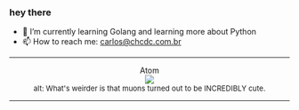 ### hey there 

- :seedling: I’m currently learning Golang and learning more about Python
- :mailbox: How to reach me: carlos@chcdc.com.br


---


<!-- xkcd -->
<p align="center">Atom</br><img src=https://imgs.xkcd.com/comics/atom.png></br><font size =2>alt: What's weirder is that muons turned out to be INCREDIBLY cute.</br></font></p></table></p> 


<!-- xkcd -->
---
